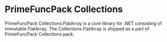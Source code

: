 # PrimeFuncPack Collections

PrimeFuncPack Collections.FlatArray is a core library for .NET consisting of immutable FlatArray.
The Collections.FlatArray is shipped as a part of PrimeFuncPack Collections pack.
